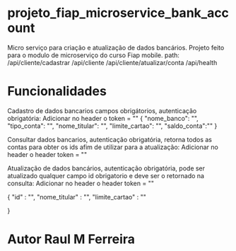 # projeto_fiap_microservice_bank_account
Micro serviço para criação e atualização de dados bancários.
Projeto feito para o modulo de microserviço do curso Fiap mobile.
path:
/api/cliente/cadastrar
/api/cliente
/api/cliente/atualizar/conta
/api/health

# Funcionalidades 
Cadastro de dados bancarios campos obrigátorios, autenticação obrigatória:
Adicionar no header o token = ""
{
    "nome_banco": "",
    "tipo_conta": "",
    "nome_titular": "",
    "limite_cartao": "",
    "saldo_conta":""
}

Consultar dados bancarios, autenticação obrigatória, retorna todos as contas para obter os ids afim de utilizar para a atualização:
Adicionar no header o header token = ""

Atualização de dados bancários, autenticação obrigatória, pode ser atualizado qualquer campo id obrigatorio e deve ser o retornado na consulta:
Adicionar no header o header token = ""

{
    "id" : "",
    "nome_titular" : "",
    "limite_cartao"  : ""

}


# Autor Raul M Ferreira

